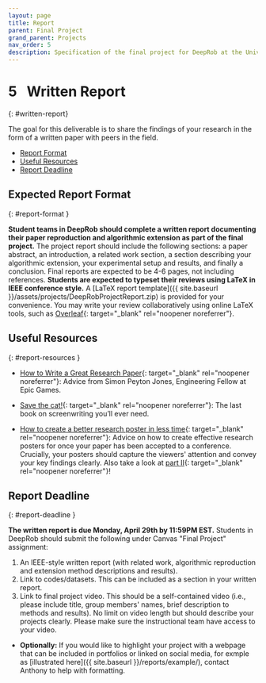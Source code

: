 ```yaml
---
layout: page
title: Report
parent: Final Project
grand_parent: Projects
nav_order: 5
description: Specification of the final project for DeepRob at the University of Michigan.
---
```


# 5&nbsp;&nbsp;&nbsp;Written Report
{: #written-report}

The goal for this deliverable is to share the findings of your research in the form of a written paper with peers in the field.
 - [Report Format](#report-format)
 - [Useful Resources](#report-resources)
 - [Report Deadline](#report-deadline)

## Expected Report Format
{: #report-format }

**Student teams in DeepRob should complete a written report documenting their paper reproduction and algorithmic extension as part of the final project.** The project report should include the following sections: a paper abstract, an introduction, a related work section, a section describing your algorithmic extension, your experimental setup and results, and finally a conclusion. Final reports are expected to be 4-6 pages, not including references. **Students are expected to typeset their reviews using LaTeX in IEEE conference style.** A [LaTeX report template]({{ site.baseurl }}/assets/projects/DeepRobProjectReport.zip) is provided for your convenience. You may write your review collaboratively using online LaTeX tools, such as [Overleaf](https://www.overleaf.com/){: target="_blank" rel="noopener noreferrer"}.



## Useful Resources
{: #report-resources }

 - [How to Write a Great Research Paper](https://youtu.be/WP-FkUaOcOM){: target="_blank" rel="noopener noreferrer"}: Advice from Simon Peyton Jones, Engineering Fellow at Epic Games.

 - [Save the cat!](https://savethecat.com/products/books/save-the-cat-the-last-book-on-screenwriting-youll-ever-need){: target="_blank" rel="noopener noreferrer"}: The last book on screenwriting you’ll ever need.

 - [How to create a better research poster in less time](https://youtu.be/1RwJbhkCA58){: target="_blank" rel="noopener noreferrer"}: Advice on how to create effective research posters for once your paper has been accepted to a conference. Crucially, your posters should capture the viewers' attention and convey your key findings clearly. Also take a look at [part II](https://youtu.be/SYk29tnxASs){: target="_blank" rel="noopener noreferrer"}!


## Report Deadline
{: #report-deadline }

**The written report is due Monday, April 29th by 11:59PM EST.**
Students in DeepRob should submit the following under Canvas "Final Project" assignment:
1. An IEEE-style written report (with related work, algorithmic reproduction and extension method descriptions and results).
2. Link to codes/datasets. This can be included as a section in your written report.
3. Link to final project video. This should be a self-contained video (i.e., please include title, group members' names, brief description to methods and results). No limit on video length but should describe your projects clearly. Please make sure the instructional team have access to your video.
- **Optionally:** If you would like to highlight your project with a webpage that can be included in portfolios or linked on social media, for exmple as [illustrated here]({{ site.baseurl }}/reports/example/), contact Anthony to help with formatting.
